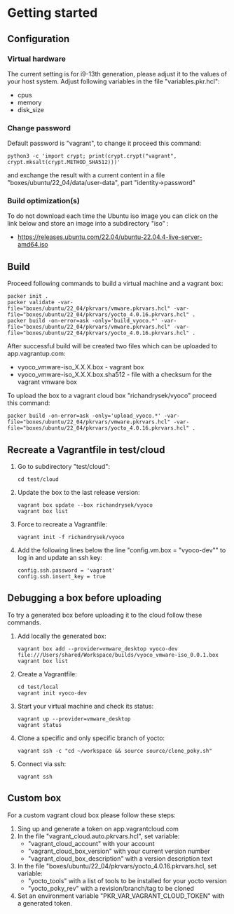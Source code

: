 # Getting started

## Configuration

### Virtual hardware

The current setting is for i9-13th generation, please adjust it to the values
of your host system. Adjust following variables in the file "variables.pkr.hcl":

* cpus
* memory
* disk_size

### Change password

Default password is "vagrant", to change it proceed this command:

```shell
python3 -c 'import crypt; print(crypt.crypt("vagrant", crypt.mksalt(crypt.METHOD_SHA512)))'
```

and exchange the result with a current content in a file
"boxes/ubuntu/22_04/data/user-data", part "identity->password"

### Build optimization(s)

To do not download each time the Ubuntu iso image you can click on the link
below and store an image into a subdirectory "iso" :

* <https://releases.ubuntu.com/22.04/ubuntu-22.04.4-live-server-amd64.iso>

## Build

Proceed following commands to build a virtual machine and a vagrant box:

```shell
packer init .
packer validate -var-file="boxes/ubuntu/22_04/pkrvars/vmware.pkrvars.hcl" -var-file="boxes/ubuntu/22_04/pkrvars/yocto_4.0.16.pkrvars.hcl" .
packer build -on-error=ask -only='build_vyoco.*' -var-file="boxes/ubuntu/22_04/pkrvars/vmware.pkrvars.hcl" -var-file="boxes/ubuntu/22_04/pkrvars/yocto_4.0.16.pkrvars.hcl" .
```

After successful build will be created two files which can be uploaded
to app.vagrantup.com:

* vyoco_vmware-iso_X.X.X.box - vagrant box
* vyoco_vmware-iso_X.X.X.box.sha512 - file with a checksum for the vagrant vmware box

To upload the box to a vagrant cloud box "richandrysek/vyoco" proceed this command:

```shell
packer build -on-error=ask -only='upload_vyoco.*' -var-file="boxes/ubuntu/22_04/pkrvars/vmware.pkrvars.hcl" -var-file="boxes/ubuntu/22_04/pkrvars/yocto_4.0.16.pkrvars.hcl" .
```

## Recreate a Vagrantfile in test/cloud

1) Go to subdirectory "test/cloud":

    ```shell
    cd test/cloud
    ```

2) Update the box to the last release version:

    ```shell
    vagrant box update --box richandrysek/vyoco
    vagrant box list
    ```

3) Force to recreate a Vagrantfile:

    ```shell
    vagrant init -f richandrysek/vyoco
    ```

4) Add the following lines below the line "config.vm.box = "vyoco-dev"" to log in and update an ssh key:

    ```text
    config.ssh.password = 'vagrant'
    config.ssh.insert_key = true
    ```

## Debugging a box before uploading

To try a generated box before uploading it to the cloud follow these commands.

1) Add locally the generated box:

    ```shell
    vagrant box add --provider=vmware_desktop vyoco-dev file:///Users/shared/Workspace/builds/vyoco_vmware-iso_0.0.1.box
    vagrant box list
    ```

2) Create a Vagrantfile:

    ```shell
    cd test/local
    vagrant init vyoco-dev
    ```

3) Start your virtual machine and check its status:

    ```shell
    vagrant up --provider=vmware_desktop
    vagrant status
    ```

4) Clone a specific and only specific branch of yocto:

    ```shell
    vagrant ssh -c "cd ~/workspace && source source/clone_poky.sh"
    ```

5) Connect via ssh:

    ```shell
    vagrant ssh
    ```

## Custom box

For a custom vagrant cloud box please follow these steps:

1) Sing up and generate a token on app.vagrantcloud.com
2) In the file "vagrant_cloud.auto.pkrvars.hcl", set variable:
    * "vagrant_cloud_account" with your account
    * "vagrant_cloud_box_version" with your current version number
    * "vagrant_cloud_box_description" with a version description text
3) In the file "boxes/ubuntu/22_04/pkrvars/yocto_4.0.16.pkrvars.hcl, set variable:
    * "yocto_tools" with a list of tools to be installed for your yocto version
    * "yocto_poky_rev" with a revision/branch/tag to be cloned
4) Set an environment variable "PKR_VAR_VAGRANT_CLOUD_TOKEN" with a generated token.